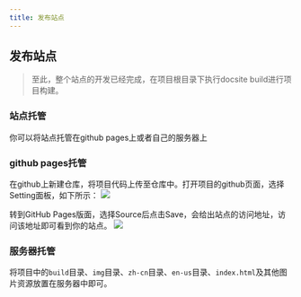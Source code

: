 ```yaml
---
title: 发布站点
---
```


## 发布站点
> 至此，整个站点的开发已经完成，在项目根目录下执行docsite build进行项目构建。

### 站点托管

你可以将站点托管在github pages上或者自己的服务器上

### github pages托管

在github上新建仓库，将项目代码上传至仓库中。打开项目的github页面，选择Setting面板，如下所示：
![](https://img.alicdn.com/tfs/TB1rbTHxXGWBuNjy0FbXXb4sXXa-1600-134.png)

转到GitHub Pages版面，选择Source后点击Save，会给出站点的访问地址，访问该地址即可看到你的站点。
![](https://img.alicdn.com/tfs/TB1bNegxDtYBeNjy1XdXXXXyVXa-1612-1296.png)

### 服务器托管

将项目中的`build`目录、`img`目录、`zh-cn`目录、`en-us`目录、`index.html`及其他图片资源放置在服务器中即可。
